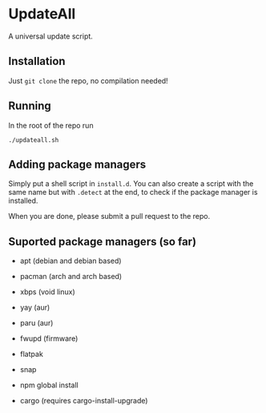 # UpdateAll

A universal update script.

## Installation

Just ``git clone`` the repo, no compilation needed!

## Running

In the root of the repo run

```
./updateall.sh
```

## Adding package managers

Simply put a shell script in ``install.d``. You can also create a script with the same name but with ``.detect`` at the end, to check if the package manager is installed.

When you are done, please submit a pull request to the repo.

## Suported package managers (so far)

- apt (debian and debian based)

- pacman (arch and arch based)

- xbps (void linux)

- yay (aur)

- paru (aur)

- fwupd (firmware)

- flatpak

- snap

- npm global install

- cargo (requires cargo-install-upgrade)
